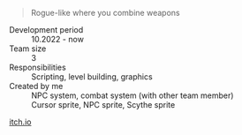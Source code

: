 > Rogue-like where you combine weapons

<dl>
<dt>Development period</dt>
<dd>10.2022 - now</dd>
<dt>Team size</dt>
<dd>3</dd>
<dt>Responsibilities</dt>
<dd>Scripting, level building, graphics</dd>
<dt>Created by me</dt>
<dd>NPC system, combat system (with other team member)</dd>
<dd>Cursor sprite, NPC sprite, Scythe sprite</dd>
</dl>

<a href="" class="btn">itch.io</a>